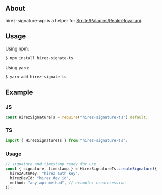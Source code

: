 ## About

hirez-signature-api is a helper for [Smite/Paladins/RealmRoyal api](https://webcdn.hirezstudios.com/hirez-studios/legal/smite-api-developer-guide.pdf).

## Usage

Using npm:

```bash
$ npm install hirez-signate-ts
```

Using yarn:

```bash
$ yarn add hirez-signate-ts
```

## Example

### JS

```js
const HirezSignatureTs = require("hirez-signature-ts").default;
```

### TS

```ts
import { HirezSignatureTs } from "hirez-signature-ts";
```

### Usage

```ts
// signature and timestamp ready for use
const { signature, timestamp } = HirezSignatureTs.createSignature({
  hirezAuthKey: "hirez auth key",
  hirezDevId: "hirez dev id",
  method: "any api method", // example: createsession
});
```
